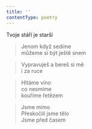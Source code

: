 ```yaml
---
title: ''
contentType: poetry
---
```


>   

>   

Tvoje stáří je starší

> Jenom když sedíme  
> můžeme si být ještě snem

> Vypravuješ a bereš si mě  
> i za ruce

> Hltáme víno  
> co nesmíme  
> kouříme řetězem

> Jsme mimo  
> Přeskočili jsme tělo  
> Jsme před časem
